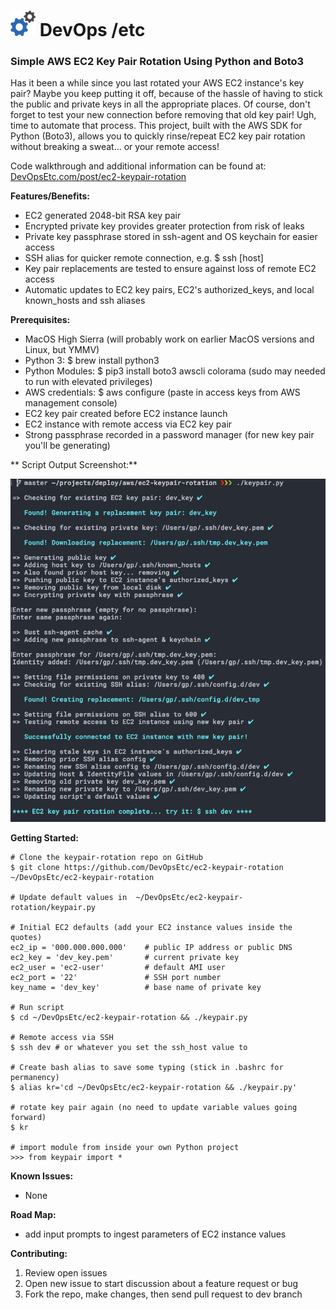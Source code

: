 <h1> <img src="image/logo.png"> DevOps /etc</h1>

### Simple AWS EC2 Key Pair Rotation Using Python and Boto3

Has it been a while since you last rotated your AWS EC2 instance's key pair? Maybe you keep putting it off, because of the hassle of having to stick the public and private keys in all the appropriate places. Of course, don't forget to test your new connection before removing that old key pair! Ugh, time to automate that process. This project, built with the AWS SDK for Python (Boto3), allows you to quickly rinse/repeat EC2 key pair rotation without breaking a sweat... or your remote access!

Code walkthrough and additional information can be found at:  [DevOpsEtc.com/post/ec2-keypair-rotation](https://www.DevOpsEtc.com/post/ec2-keypair-rotation)

**Features/Benefits:**
  * EC2 generated 2048-bit RSA key pair
  * Encrypted private key provides greater protection from risk of leaks
  * Private key passphrase stored in ssh-agent and OS keychain for easier access
  * SSH alias for quicker remote connection, e.g. $ ssh [host]
  * Key pair replacements are tested to ensure against loss of remote EC2 access
  * Automatic updates to EC2 key pairs, EC2's authorized_keys, and local known_hosts and ssh aliases

**Prerequisites:**
  * MacOS High Sierra (will probably work on earlier MacOS versions and Linux, but YMMV)
  * Python 3: $ brew install python3
  * Python Modules: $ pip3 install boto3 awscli colorama (sudo may needed to run with elevated privileges)
  * AWS credentials: $ aws configure (paste in access keys from AWS management console)
  * EC2 key pair created before EC2 instance launch
  * EC2 instance with remote access via EC2 key pair
  * Strong passphrase recorded in a password manager (for new key pair you'll be generating)

  ** Script Output Screenshot:**

  <p align="center"> <img src="image/output.png"></p>

**Getting Started:**

    # Clone the keypair-rotation repo on GitHub
    $ git clone https://github.com/DevOpsEtc/ec2-keypair-rotation ~/DevOpsEtc/ec2-keypair-rotation

    # Update default values in  ~/DevOpsEtc/ec2-keypair-rotation/keypair.py

    # Initial EC2 defaults (add your EC2 instance values inside the quotes)
    ec2_ip = '000.000.000.000'    # public IP address or public DNS
    ec2_key = 'dev_key.pem'       # current private key
    ec2_user = 'ec2-user'         # default AMI user
    ec2_port = '22'               # SSH port number
    key_name = 'dev_key'          # base name of private key

    # Run script
    $ cd ~/DevOpsEtc/ec2-keypair-rotation && ./keypair.py

    # Remote access via SSH
    $ ssh dev # or whatever you set the ssh_host value to

    # Create bash alias to save some typing (stick in .bashrc for permanency)
    $ alias kr='cd ~/DevOpsEtc/ec2-keypair-rotation && ./keypair.py'

    # rotate key pair again (no need to update variable values going forward)
    $ kr

    # import module from inside your own Python project
    >>> from keypair import *

**Known Issues:**
- None

**Road Map:**
- add input prompts to ingest parameters of EC2 instance values

**Contributing:**
1. Review open issues
2. Open new issue to start discussion about a feature request or bug
3. Fork the repo, make changes, then send pull request to dev branch
